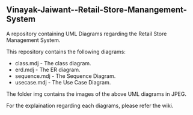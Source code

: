 ## Vinayak-Jaiwant--Retail-Store-Manangement-System
A repository containing UML Diagrams regarding the Retail Store Management System.

This repository contains the following diagrams:

* class.mdj - The class diagram.
* erd.mdj - The ER diagram.
* sequence.mdj - The Sequence Diagram.
* usecase.mdj - The Use Case Diagram.

The folder img contains the images of the above UML diagrams in JPEG.

For the explaination regarding each diagrams, please refer the wiki.
